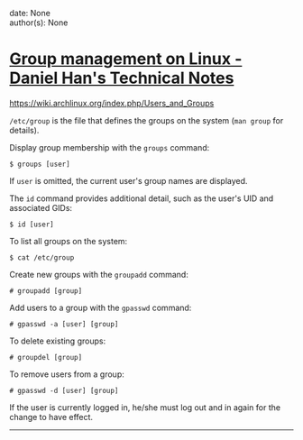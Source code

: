 
date: None  
author(s): None  

# [Group management on Linux - Daniel Han's Technical Notes](https://sites.google.com/site/xiangyangsite/home/technical-tips/linux-unix/administrations/group-management-on-linux)

<https://wiki.archlinux.org/index.php/Users_and_Groups>

`/etc/group` is the file that defines the groups on the system (`man group` for details).

Display group membership with the `groups` command:
    
    
    $ groups [user]
    

If `user` is omitted, the current user's group names are displayed.

The `id` command provides additional detail, such as the user's UID and associated GIDs:
    
    
    $ id [user]
    

To list all groups on the system:
    
    
    $ cat /etc/group
    

Create new groups with the `groupadd` command:
    
    
    # groupadd [group]
    

Add users to a group with the `gpasswd` command:
    
    
    # gpasswd -a [user] [group]
    

To delete existing groups:
    
    
    # groupdel [group]
    

To remove users from a group:
    
    
    # gpasswd -d [user] [group]
    

If the user is currently logged in, he/she must log out and in again for the change to have effect.  
  
---

